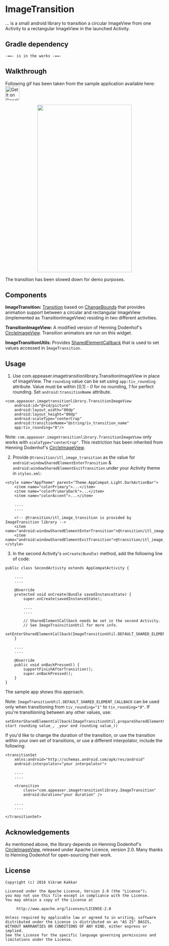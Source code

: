 # ImageTransition

... is a small android library to transition a circular ImageView from one Activity to a rectangular ImageView in the launched Activity. 

Gradle dependency
-----------------
    
    -==- is in the works -==-

Walkthrough
-----------
Following gif has been taken from the sample application available here: [<img alt="Get it on Google Play" height="45px" src="https://play.google.com/intl/en_us/badges/images/apps/en-play-badge-border.png" />][1]

<p align="center">
    <img src="https://github.com/vikramkakkar/ImageTransition/blob/master/img/image_transition.gif?raw=true" width="300" height="533" />
</p>

The transition has been slowed down for demo purposes.

Components
----------

**ImageTransition:** [Transition](https://developer.android.com/reference/android/transition/Transition.html) based on [ChangeBounds](https://developer.android.com/reference/android/transition/ChangeBounds.html) that provides animation support between a circular and rectangular ImageView (implemented as TransitionImageView) residing in two different activities.

**TransitionImageView:** A modified version of Henning Dodenhof's [CircleImageView](https://github.com/hdodenhof/CircleImageView). Transition animators are run on this widget.

**ImageTransitionUtils:** Provides [SharedElementCallback](https://developer.android.com/reference/android/support/v4/app/SharedElementCallback.html) that is used to set values accessed in `ImageTransition`.

Usage
-----

1. Use com.appeaser.imagetransitionlibrary.TransitionImageView in place of ImageView. The `rounding` value can be set using `app:tiv_rounding` attribute. Value must be within [0,1] - *0* for no rounding, *1* for perfect rounding. Set `android:transitionName` attribute.

```
<com.appeaser.imagetransitionlibrary.TransitionImageView
    android:id="@+id/picture"
    android:layout_width="80dp"
    android:layout_height="80dp"
    android:scaleType="centerCrop"
    android:transitionName="@string/iv_transition_name"
    app:tiv_rounding="0"/>
```    

Note: `com.appeaser.imagetransitionlibrary.TransitionImageView` only works with `scaleType="centerCrop"`. This restriction has been inherited from Henning Dodenhof's [CircleImageView](https://github.com/hdodenhof/CircleImageView).        

2. Provide `@transition/itl_image_transition` as the value for `android:windowSharedElementEnterTransition` & `android:windowSharedElementExitTransition` under your Activity theme in `styles.xml`:

```
<style name="AppTheme" parent="Theme.AppCompat.Light.DarkActionBar">
	<item name="colorPrimary">...</item>
    <item name="colorPrimaryDark">...</item>
    <item name="colorAccent">...</item>

    ....
    ....

    <!-- @transition/itl_image_transition is provided by ImageTransition library -->
    <item name="android:windowSharedElementEnterTransition">@transition/itl_image_transition</item>
    <item name="android:windowSharedElementExitTransition">@transition/itl_image_transition</item>
</style>
```

3. In the second Activity's `onCreate(Bundle)` method, add the following line of code:

```
public class SecondActivity extends AppCompatActivity {

    ....
    ....

    @Override
    protected void onCreate(Bundle savedInstanceState) {
        super.onCreate(savedInstanceState);

        ....
        ....

        // SharedElementCallback needs be set in the second Activity.
        // See ImageTrainsitionUtil for more info.
        setEnterSharedElementCallback(ImageTransitionUtil.DEFAULT_SHARED_ELEMENT_CALLBACK);
    }

    ....
    ....

    @Override
    public void onBackPressed() {
        supportFinishAfterTransition();
        super.onBackPressed();
    }
}
```

The sample app shows this approach.

Note: `ImageTransitionUtil.DEFAULT_SHARED_ELEMENT_CALLBACK` can be used only when transitioning from `tiv_rounding="1"` to `tiv_rounding="0"`. If you're transitioning between any other values, use:

    setEnterSharedElementCallback(ImageTransitionUtil.prepareSharedElementCallbackFor(_your start rounding value_, _your end rounding value_))

If you'd like to change the duration of the transition, or use the transition within your own set of transitions, or use a different interpolator, include the following:

```
<transitionSet
    xmlns:android="http://schemas.android.com/apk/res/android"
    android:interpolator="your interpolator">

    ....
    ....

    <transition
        class="com.appeaser.imagetransitionlibrary.ImageTransition"
        android:duration="your duration" />

    ....
    ....

</transitionSet>
```

Acknowledgements
----------------

As mentioned above, the library depends on Henning Dodenhof's [CircleImageView](https://github.com/hdodenhof/CircleImageView), released under Apache Licence, version 2.0. Many thanks to Henning Dodenhof for open-sourcing their work.

License
-------
    Copyright (c) 2016 Vikram Kakkar

    Licensed under the Apache License, Version 2.0 (the "License");
    you may not use this file except in compliance with the License.
    You may obtain a copy of the License at

         http://www.apache.org/licenses/LICENSE-2.0

    Unless required by applicable law or agreed to in writing, software
    distributed under the License is distributed on an "AS IS" BASIS,
    WITHOUT WARRANTIES OR CONDITIONS OF ANY KIND, either express or implied.
    See the License for the specific language governing permissions and
    limitations under the License.
	
	
	
[1]: https://play.google.com/store/apps/details?id=com.appeaser.imagetransition